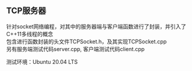 TCP服务器
-----------
针对socket网络编程，对其中的服务器端与客户端函数进行了封装，并引入了C++11多线程的概念  
包含进行函数封装的头文件TCPSocket.h，及其实现TCPSocket.cpp  
另有服务端测试代码server.cpp, 客户端测试代码client.cpp  
  
测试环境：Ubuntu 20.04 LTS
